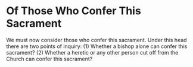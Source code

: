 # Of Those Who Confer This Sacrament

We must now consider those who confer this sacrament. Under this head there are two points of inquiry:
(1) Whether a bishop alone can confer this sacrament?
(2) Whether a heretic or any other person cut off from the Church can confer this sacrament?